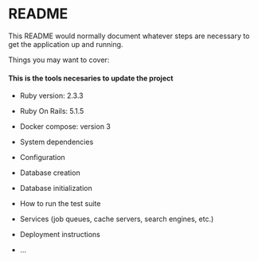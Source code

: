 # README

This README would normally document whatever steps are necessary to get the
application up and running.

Things you may want to cover:

#### This is the tools necesaries to update the project
* Ruby version: 2.3.3
* Ruby On Rails: 5.1.5
* Docker compose: version 3

* System dependencies

* Configuration

* Database creation

* Database initialization

* How to run the test suite

* Services (job queues, cache servers, search engines, etc.)

* Deployment instructions

* ...
